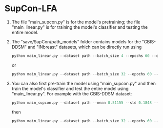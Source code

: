 # SupCon-LFA

1. The file "main_supcon.py" is for the model's pretraining; the file "main_linear.py" is for training the model's classifier and testing the entire model.
2. The "save/SupCon/path_models" folder contains models for the "CBIS-DDSM" and "INbreast" datasets, which can be directly run using
	```python
	python main_linear.py --dataset path --batch_size 4 --epochs 60 --ckpt save/SupCon/path_models/INbreast/last.pth --mean 0.17666 --std 0.2539 --data_folder_train ../INbreast/train/ --data_folder_test ../INbreast/test/
	```
	or
	```python
	python main_linear.py --dataset path --batch_size 32 --epochs 60 --ckpt save/SupCon/path_models/CBIS-DDSM/last.pth --mean 0.51155 --std 0.1848 --data_folder_train ../CBIS_raw_data/CBIS_train/ --data_folder_test ../CBIS_raw_data/CBIS_test/
	```

3. You can also first pre-train the model using "main_supcon.py" and then train the model's classifier and test the entire model using "main_linear.py".
	For example with the CBIS-DDSM dataset:
	```python
	python main_supcon.py --dataset path --mean 0.51155 --std 0.1848 --data_folder ../CBIS_raw_data/CBIS_train/ --batch_size 16 --epochs 60 --size 448 --trial 0 --temp 0.2
	```
	then 
	```python
	python main_linear.py --dataset path --batch_size 32 --epochs 60 --ckpt save/SupCon/path_models/SupCon_path_resnet50_lr_0.005_decay_0.0001_bsz_16_temp_0.2_trial_0/last.pth --mean 0.51155 --std 0.1848 --data_folder_train ../CBIS_raw_data/CBIS_train/ --data_folder_test ../CBIS_raw_data/CBIS_test/
	```
